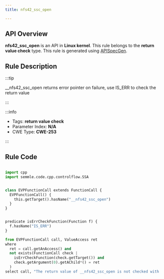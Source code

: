 ```yaml
---
title: nfs42_ssc_open

---
```



## API Overview
**nfs42_ssc_open** is an API in **Linux kernel**. This rule belongs to the **return value check** type. This rule is generated using [APISpecGen](../../tools/APISpecGen).
## Rule Description

:::tip

__nfs42_ssc_open returns error pointer on failure, use IS_ERR to check the return value

:::

:::info

- Tags: **return value check**
- Parameter Index: **N/A**
- CWE Type: **CWE-253**

:::

## Rule Code
```python

import cpp
import semmle.code.cpp.controlflow.SSA


class EVPFunctionCall extends FunctionCall {
  EVPFunctionCall() {
    this.getTarget().hasName("__nfs42_ssc_open")
  }
}


predicate isErrCheckFunction(Function f) {
  f.hasName("IS_ERR") 
}

from EVPFunctionCall call, ValueAccess ret
where
  ret = call.getAnAccess() and
  not exists(FunctionCall check |
    isErrCheckFunction(check.getTarget()) and
    check.getArgument(0).getAChild*() = ret
  )
select call, "The return value of __nfs42_ssc_open is not checked with IS_ERR."
    
```